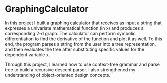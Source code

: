 # GraphingCalculator
In this project I built a graphing calculator that receives as input a string that expresses a univariate mathematical function (in x) and produces a corresponding 2-d graph. The calculator can perform symbolic differentiation to find the derivative of the function and plot it as well. To this end, the program parses a string from the user into a tree representation, and then evaluates the tree after substituting specific values for the dependent variable x.

Through this project, I learned how to use context-free grammar and parse tree to build a recursive descent parser. I also strengthened my understanding of object-oriented design concepts.

